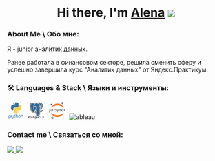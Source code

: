 <h1 align="center">Hi there, I'm <a href="https://daniilshat.ru/" target="_blank">Alena</a> 
<img src="https://github.com/blackcater/blackcater/raw/main/images/Hi.gif" height="32"/></h1>

### About Me \ Обо мне:
Я - junior аналитик данных.

Ранее работала в финансовом секторе, решила сменить сферу и успешно завершила курс "Аналитик данных" от Яндекс.Практикум.
### :hammer_and_wrench: Languages & Stack \ Языки и инструменты:
<div>
<img src="https://github.com/devicons/devicon/blob/master/icons/python/python-original-wordmark.svg" title="Python" alt="Python" width="40" height="40"/>&nbsp;
<img src="https://github.com/devicons/devicon/blob/master/icons/postgresql/postgresql-original-wordmark.svg" title="PostgreSql" alt="PostgreSql" width="40" height="40"/>&nbsp;
<img src="https://github.com/devicons/devicon/blob/master/icons/jupyter/jupyter-original-wordmark.svg" title="Jupyter" alt="Jupyter" width="40" height="40"/>&nbsp;
<img src="https://camo.githubusercontent.com/1b1a1740cefbf2af3fa3573461dfaa66f314a9c10671d00293060d455e1659a3/68747470733a2f2f696d672e736869656c64732e696f2f62616467652f5461626c6561752d4539373632373f7374796c653d666f722d7468652d6261646765266c6f676f3d5461626c656175266c6f676f436f6c6f723d7768697465" title="Tableau" alt="ableau" width="100" height="40"/>
</div>

### Contact me \ Cвязаться со мной:
<div id="badges">
  <a href="https://t.me/alena_zharikhina">
    <img src="https://img.shields.io/badge/Telegram-blue?logo=telegram&logoColor=white&style=for-the-badge"/>
  </a>
  <a href="https://mail.google.com/alena0086@gmail.com">
    <img src="https://img.shields.io/badge/Gmail-red?logo=gmail&logoColor=white&style=for-the-badge"/>
  </a>
</div>
<!--
**alenazharikhina/alenazharikhina** is a ✨ _special_ ✨ repository because its `README.md` (this file) appears on your GitHub profile.

Here are some ideas to get you started:

- 🔭 I’m currently working on ...
- 🌱 I’m currently learning ...
- 👯 I’m looking to collaborate on ...
- 🤔 I’m looking for help with ...
- 💬 Ask me about ...
- 📫 How to reach me: ...
- 😄 Pronouns: ...
- ⚡ Fun fact: ...
-->
